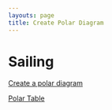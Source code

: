 ```yaml
---
layouts: page
title: Create Polar Diagram
---
```

# Sailing
[Create a polar diagram](create-polar-diagram.html)

[Polar Table](polar-table.html)

